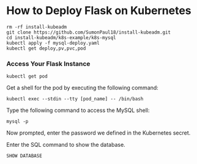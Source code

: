 # How to Deploy Flask on Kubernetes

~~~
rm -rf install-kubeadm
git clone https://github.com/SumonPaul18/install-kubeadm.git
cd install-kubeadm/k8s-example/k8s-mysql
kubectl apply -f mysql-deploy.yaml
kubectl get deploy,pv,pvc,pod
~~~

### Access Your Flask Instance
~~~
kubectl get pod
~~~
Get a shell for the pod by executing the following command:
~~~
kubectl exec --stdin --tty [pod_name] -- /bin/bash
~~~
Type the following command to access the MySQL shell:
~~~
mysql -p
~~~
Now prompted, enter the password we defined in the Kubernetes secret.

Enter the SQL command to show the database.

~~~
SHOW DATABASE
~~~

#

